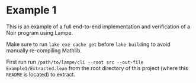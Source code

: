 # Example 1

This is an example of a full end-to-end implementation and verification of a Noir program using
Lampe.

Make sure to run `lake exe cache get` before `lake build`ing to avoid manually re-compiling Mathlib.

First run run `/path/to/lampe/cli --root src --out-file Example1/Extracted.lean` from the root
directory of this project (where this `README` is located) to extract.
